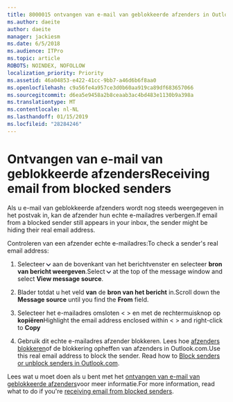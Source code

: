 ```yaml
---
title: 8000015 ontvangen van e-mail van geblokkeerde afzenders in Outlook.com
ms.author: daeite
author: daeite
manager: jackiesm
ms.date: 6/5/2018
ms.audience: ITPro
ms.topic: article
ROBOTS: NOINDEX, NOFOLLOW
localization_priority: Priority
ms.assetid: 46a04853-e422-41cc-9bb7-a46d6b6f8aa0
ms.openlocfilehash: c9a56fe4a957ce3d0b60aa919ca89df683657066
ms.sourcegitcommit: d6ea5e9458a2b8ceaab3ac4bd483e1130b9a398a
ms.translationtype: MT
ms.contentlocale: nl-NL
ms.lasthandoff: 01/15/2019
ms.locfileid: "28284246"
---
```

# <a name="receiving-email-from-blocked-senders"></a><span data-ttu-id="4e5b1-102">Ontvangen van e-mail van geblokkeerde afzenders</span><span class="sxs-lookup"><span data-stu-id="4e5b1-102">Receiving email from blocked senders</span></span>

<span data-ttu-id="4e5b1-103">Als u e-mail van geblokkeerde afzenders wordt nog steeds weergegeven in het postvak in, kan de afzender hun echte e-mailadres verbergen.</span><span class="sxs-lookup"><span data-stu-id="4e5b1-103">If email from a blocked sender still appears in your inbox, the sender might be hiding their real email address.</span></span>
  
<span data-ttu-id="4e5b1-104">Controleren van een afzender echte e-mailadres:</span><span class="sxs-lookup"><span data-stu-id="4e5b1-104">To check a sender's real email address:</span></span>
  
1. <span data-ttu-id="4e5b1-105">Selecteer ![meer acties](media/11884972-7ebb-4afe-8b50-63efefb7cca8.png) aan de bovenkant van het berichtvenster en selecteer **bron van bericht weergeven**.</span><span class="sxs-lookup"><span data-stu-id="4e5b1-105">Select ![More actions](media/11884972-7ebb-4afe-8b50-63efefb7cca8.png) at the top of the message window and select **View message source**.</span></span>
    
2. <span data-ttu-id="4e5b1-106">Blader totdat u het veld **van** de **bron van het bericht** in.</span><span class="sxs-lookup"><span data-stu-id="4e5b1-106">Scroll down the **Message source** until you find the **From** field.</span></span> 
    
3. <span data-ttu-id="4e5b1-107">Selecteer het e-mailadres omsloten \< \> en met de rechtermuisknop op **kopiëren**</span><span class="sxs-lookup"><span data-stu-id="4e5b1-107">Highlight the email address enclosed within \< \> and right-click to **Copy**</span></span>
    
4. <span data-ttu-id="4e5b1-p101">Gebruik dit echte e-mailadres afzender blokkeren. Lees hoe [afzenders blokkeren](https://support.office.com/article/afba1c94-77bb-4f50-8b85-057cf52f4d5e.aspx)of de blokkering opheffen van afzenders in Outlook.com.</span><span class="sxs-lookup"><span data-stu-id="4e5b1-p101">Use this real email address to block the sender. Read how to [Block senders or unblock senders in Outlook.com](https://support.office.com/article/afba1c94-77bb-4f50-8b85-057cf52f4d5e.aspx).</span></span>
    
<span data-ttu-id="4e5b1-110">Lees wat u moet doen als u bent met het [ontvangen van e-mail van geblokkeerde afzenders](https://go.microsoft.com/fwlink/p/?linkid=2002011&amp;clcid=0x409)voor meer informatie.</span><span class="sxs-lookup"><span data-stu-id="4e5b1-110">For more information, read what to do if you're [receiving email from blocked senders](https://go.microsoft.com/fwlink/p/?linkid=2002011&amp;clcid=0x409).</span></span>
  

